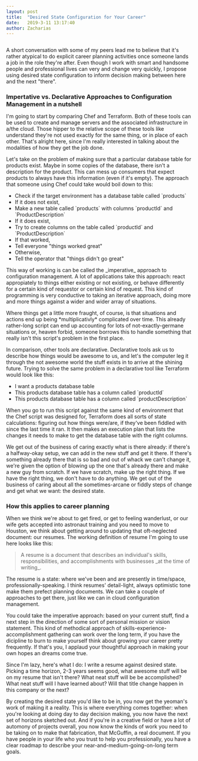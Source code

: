 ```yaml
---
layout: post
title:  "Desired State Configuration for Your Career"
date:   2019-3-11 13:17:40
author: Zacharias
---
```


<style>
	h2,h3 { margin-bottom: .5em; }
</style>

<div class="container">

<div class="row">
<div class="col-12">
<p class="lead" style="padding-top:1em;">A short conversation with some of my peers lead me to believe that it's rather atypical to do explicit career planning activities once someone lands a job in the role they're after. Even though I work with smart and handsome people and professional lives can very and change very quickly, I propose using desired state configuration to inform decision making between here and the next "there".</p>
	</div>
</div>

<div class="row">
<div class="col-12">

<h3>Impertative vs. Declarative Approaches to Configuration Management in a nutshell</h3>

<p>I'm going to start by comparing Chef and Terraform. Both of these tools can be used to create and manage servers and the associated infrastructure in a/the cloud. Those hipper to the relative scope of these tools like understand they're not used exactly for the same thing, or in place of each other. That's alright here, since I'm really interested in talking about the modalities of how they get the job done.</p>

<p>Let's take on the problem of making sure that a particular database table for products exist. Maybe in some copies of the database, there isn't a description for the product. This can mess up consumers that expect products to always have this information (even if it's empty). The approach that someone using Chef could take would boil down to this:</p>

<ul>
    <li>Check if the target environment has a database table called `products`</li>
    <li>If it does not exist,</li>
    <li>Make a new table called `products` with columns `productId` and `ProductDescription`</li>
    <li>If it does exist,</li>
    <li>Try to create columns on the table called `productId` and `ProductDescription`</li>
    <li>If that worked,</li>
    <li>Tell everyone "things worked great"</li>
    <li>Otherwise,</li>
    <li>Tell the operator that "things didn't go great"</li>
</ul>

<p>This way of working is can be called the _imperative_ approach to configuration management. A lot of applications take this approach: react appropiately to things either existing or not existing, or behave differently for a certain kind of requestor or certain kind of request. This kind of programming is very conductive to taking an iterative approach, doing more and more things against a wider and wider array of situations.</p>

<p>Where things get a little more fraught, of course, is that situations and actions end up being *multiplicativly* complicated over time. This already rather-long script can end up accounting for lots of not-exactly-germane situations or, heaven forbid, someone borrows this to handle something that really isn't this script's problem in the first place.</p>

<p>In comparison, other tools are declarative. Declarative tools ask us to describe how things would be awesome to us, and let's the computer leg it through the not awesome world the stuff exists in to arrive at the shining future. Trying to solve the same problem in a declarative tool like Terraform would look like this:</p>

<ul>
    <li>I want a products database table</li>
    <li>This products database table has a column called `productId`</li>
    <li>This products database table has a column called `productDescription`</li>
</ul>

<p>When you go to run this script against the same kind of environment that the Chef script was designed for, Terraform does all sorts of state calculations: figuring out how things were/are, if they've been fiddled with since the last time it ran. It then makes an execution plan that lists the changes it needs to make to get the database table with the right columns.</p>

<p>We get out of the business of caring exactly what is there already: if there's a halfway-okay setup, we can add in the new stuff and get it there. If there's something already there that is so bad and out of whack we can't change it, we're given the option of blowing up the one that's already there and make a new guy from scratch. If we have scratch, make up the right thing. If we have the right thing, we don't have to do anything. We get out of the business of caring about all the sometimes-arcane or fiddly steps of change and get what we want: the desired state.</p>

<h3>How this applies to career planning</h3>

<p>When we think we're about to get fired, or get to feeling wanderlust, or our wife gets accepted into astronaut training and you need to move to Houston, we think about getting around to updating that oft-neglected document: our resumes. The working definition of resume I'm going to use here looks like this:</p>

<blockquote>A resume is a document that describes an individual's skills, responsibilities, and accomplishments with businesses _at the time of writing_.</blockquote>

<p>The resume is a state: where we've been and are presently in time/space, professionally-speaking. I think resumes' detail-light, always optimistic tone make them prefect planning documents. We can take a couple of approaches to get there, just like we can in cloud configuration management.</p>

<p>You could take the imperative approach: based on your current stuff, find a next step in the direction of some sort of personal mission or vision statement. This kind of methodical approach of skills-experience-accomplishment gathering can work over the long term, if you have the dicipline to burn to make yourself think about growing your career pretty frequently. If that's you, I applaud your thoughtful approach in making your own hopes an dreams come true.</p>

<p class="lead">Since I'm lazy, here's what I do: I write a resume against desired state. Picking a time horizon, 2-3 years seems good, what awesome stuff will be on my resume that isn't there? What neat stuff will be be accomplished? What neat stuff will I have learned about? Will that title change happen in this company or the next?</p>

<p>By creating the desired state you'd like to be in, you now get the yeoman's work of making it a reality. This is where everything comes together: when you're looking at doing day to day decision making, you now have the next set of horizons sketched out. And if you're in a creative field or have a lot of automony of projects overall, you now know the kinds of work you need to be taking on to make that fabrication, that McGuffin, a real document. If you have people in your life who you trust to help you professionally, you have a clear roadmap to describe your near-and-medium-going-on-long term goals.</p>

</div>
</div>